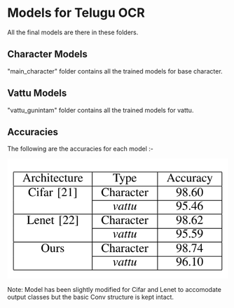 # Models for Telugu OCR 

All the final models are there in these folders. 

## Character Models

"main_character" folder contains all the trained models for base character.

## Vattu Models

"vattu_gunintam" folder contains all the trained models for vattu.

## Accuracies

The following are the accuracies for each model :-

<p align="center">
  <img src="accuracies.png">
</p>

Note: Model has been slightly modified for Cifar and Lenet to accomodate output classes but the basic Conv structure is kept intact.

